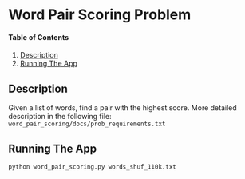 # Word Pair Scoring Problem

#### Table of Contents

1. [Description](#description)
2. [Running The App](#running-the-app)

## Description
Given a list of words, find a pair with the highest score.
More detailed description in the following file: ```word_pair_scoring/docs/prob_requirements.txt```

## Running The App
```python word_pair_scoring.py words_shuf_110k.txt```
